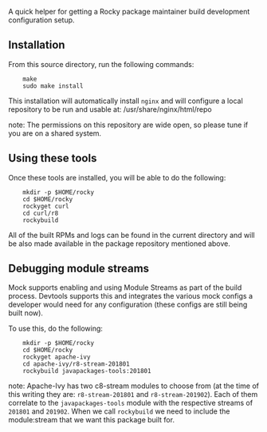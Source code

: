 A quick helper for getting a Rocky package maintainer build development
configuration setup.

## Installation
From this source directory, run the following commands:


```
    make
    sudo make install
```

This installation will automatically install `nginx` and will configure a
local repository to be run and usable at: /usr/share/nginx/html/repo

note: The permissions on this repository are wide open, so please tune if
you are on a shared system.


## Using these tools
Once these tools are installed, you will be able to do the following:

```
    mkdir -p $HOME/rocky
    cd $HOME/rocky
    rockyget curl
    cd curl/r8
    rockybuild
```

All of the built RPMs and logs can be found in the current directory and
will be also made available in the package repository mentioned above.

## Debugging module streams
Mock supports enabling and using Module Streams as part of the build
process. Devtools supports this and integrates the various mock configs
a developer would need for any configuration (these configs are still
being built now).

To use this, do the following:
```
    mkdir -p $HOME/rocky
    cd $HOME/rocky
    rockyget apache-ivy
    cd apache-ivy/r8-stream-201801
    rockybuild javapackages-tools:201801
```

note: Apache-Ivy has two c8-stream modules to choose from (at the time of
this writing they are: `r8-stream-201801` and `r8-stream-201902`). Each
of them correlate to the `javapackages-tools` module with the respective
streams of `201801` and `201902`. When we call `rockybuild` we need to
include the module:stream that we want this package built for.
